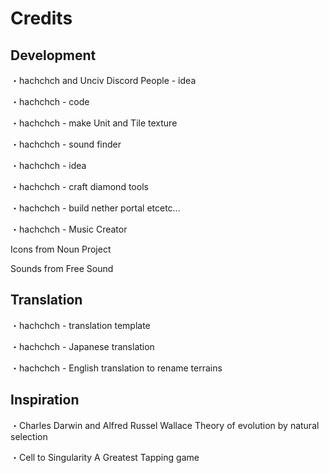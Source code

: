 # Credits
## Development
・hachchch and Unciv Discord People - idea

・hachchch - code

・hachchch - make Unit and Tile texture

・hachchch - sound finder

・hachchch - idea

・hachchch - craft diamond tools

・hachchch - build nether portal etcetc...

・hachchch - Music Creator

Icons from Noun Project

Sounds from Free Sound
## Translation
・hachchch - translation template

・hachchch - Japanese translation

・hachchch - English translation to rename terrains

## Inspiration
・Charles Darwin and Alfred Russel Wallace
Theory of evolution by natural selection

・Cell to Singularity
A Greatest Tapping game
